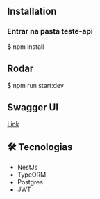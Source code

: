 ## Installation

### Entrar na pasta teste-api

$ npm install

## Rodar

$ npm run start:dev

## Swagger UI

[Link](http://localhost:3000/api)

## 🛠️ Tecnologias 

- NestJs
- TypeORM
- Postgres
- JWT
